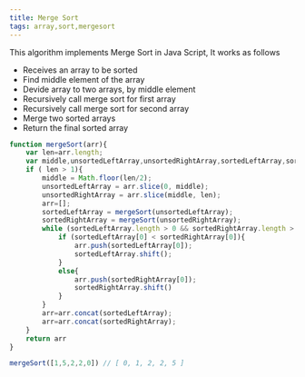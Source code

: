 ```yaml
---
title: Merge Sort 
tags: array,sort,mergesort
---
```


This algorithm implements Merge Sort in Java Script, It works as follows

- Receives an array to be sorted
- Find middle element of the array
- Devide array to two arrays, by middle element
- Recursively call merge sort for first array
- Recursively call merge sort for second array
- Merge two sorted arrays
- Return the final sorted array

```js
function mergeSort(arr){
    var len=arr.length;
    var middle,unsortedLeftArray,unsortedRightArray,sortedLeftArray,sortedRightArray;
    if ( len > 1){
        middle = Math.floor(len/2);
        unsortedLeftArray = arr.slice(0, middle); 
        unsortedRightArray = arr.slice(middle, len); 
        arr=[];
        sortedLeftArray = mergeSort(unsortedLeftArray);
        sortedRightArray = mergeSort(unsortedRightArray);
        while (sortedLeftArray.length > 0 && sortedRightArray.length > 0){
            if (sortedLeftArray[0] < sortedRightArray[0]){
                arr.push(sortedLeftArray[0]);
                sortedLeftArray.shift();
            }
            else{
                arr.push(sortedRightArray[0]);
                sortedRightArray.shift()
            }
        }
        arr=arr.concat(sortedLeftArray);
        arr=arr.concat(sortedRightArray);
    }
    return arr
}
```

```js
mergeSort([1,5,2,2,0]) // [ 0, 1, 2, 2, 5 ]
```





